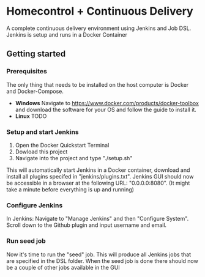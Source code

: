 # Homecontrol + Continuous Delivery 

A complete continuous delivery environment using Jenkins and Job DSL. Jenkins is setup and runs in a Docker Container

## Getting started
### Prerequisites
The only thing that needs to be installed on the host computer is Docker and Docker-Compose.
- **Windows** Navigate to https://www.docker.com/products/docker-toolbox and download the software for your OS and follow the guide to install it.
- **Linux** TODO

### Setup and start Jenkins
1. Open the Docker Quickstart Terminal
2. Dowload this project
3. Navigate into the project and type "./setup.sh"

This will automatically start Jenkins in a Docker container, download and install all plugins specifed in "jenkins/plugins.txt".
Jenkins GUI should now be accessible in a browser at the following URL: "0.0.0.0:8080". (It might take a minute before everything is up and running)

### Configure Jenkins 
In Jenkins: Navigate to "Manage Jenkins" and then "Configure System". Scroll down to the Github plugin and input username and email. 

### Run seed job
Now it's time to run the "seed" job. This will produce all Jenkins jobs that are specified in the DSL folder. When the seed job is done there should now be a couple of other jobs available in the GUI
